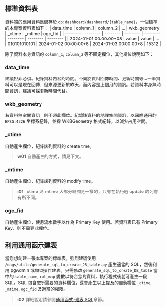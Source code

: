 ## 標準資料表

資料端的應用資料應儲存於 `db:dashboard/dashboard/{table_name}`，一個標準的本專案資料表如下：
| data_time | column_1 | column_2 | ... | wkb_geometry | \_ctime | \_mtime | ogc_fid |
| -------- | -------- | -------- | -------- | -------- | -------- | -------- | -------- |
| 2024-01-01 00:00:00+08 | value | value | ... | 010101010101 | 2024-01-02 00:00:00+8 | 2024-01-03 00:00:00+8 | 15312 |

除了資料本身資訊的 `column_1`, `column_2` 等不固定欄位，其他欄位說明如下：

### data_time

建議但非必須。紀錄資料內容的時間。不同於資料回傳時間、更新時間等...一筆資料可以是現在回傳，但來源更新於昨天，而內容是上個月的資訊。若資料本身無時間資訊，建議可採更新時間代替。

### wkb_geometry

若資料無空間資訊，則不須此欄位。紀錄該資料的地理空間資訊，以國際通用的 `EPSG:4326` 坐標系紀錄，並採 WKBGeometry 格式紀錄，以減少占用空間。

### \_ctime

自動產生欄位，紀錄該列資料的 create time。

> **w01**
> 自動產生的方式，請見下文。

### \_mtime

自動產生欄位，紀錄該列資料的 modify time。

> **i01**
> \_ctime 與\_mtime 大部分時間是一樣的，只有在執行過 update 的列會有所不同。

### ogc_fid

自動產生欄位，使用流水數字以作為 Primary Key 使用。若資料表已有 Primary Key，則不需要此欄位。

## 利用通用函示建表

當您想創建一張本專案的標準表，強烈建議使用 `/dags/utils/generate_sql_to_create_DB_table.py` 產生適當的 SQL，然後利用 pgAdmin 或類似操作建表。只需修改 `generate_sql_to_create_DB_table` 當中的 `table_name`, `col_map` 變數以符合您的資料，執行程式後就可產生一段 SQL。SQL 包含您所需要的資料欄位，還會產生以上提及的自動欄位 `_ctime`, `_mtime`, `ogc_fid` 及適當的權限。

> **i02**
> 詳細說明請參閱[通用函式-建表 SQL](/data-end/utils-generate_sql)章節。
